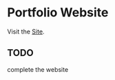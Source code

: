 
# Portfolio Website 

Visit the [Site](https://khagendrak.com.np/).

## TODO

complete the website

